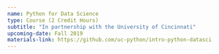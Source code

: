 ```yaml
---
name: Python for Data Science
type: Course (2 Credit Hours)
subtitle: "In partnership with the University of Cincinnati"
upcoming-date: Fall 2019
materials-link: https://github.com/uc-python/intro-python-datasci
---
```

